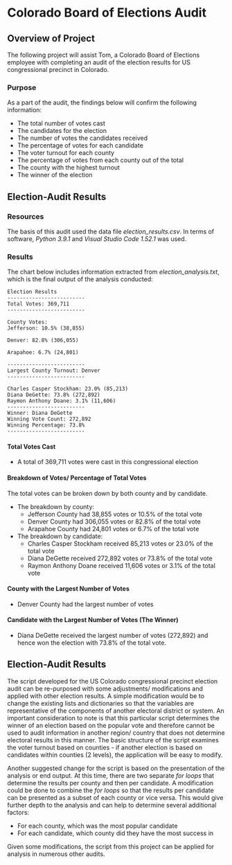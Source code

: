 # Colorado Board of Elections Audit

## Overview of Project
The following project will assist Tom, a Colorado Board of Elections employee with completing an audit of the election results for US congressional precinct in Colorado. 

### Purpose
As a part of the audit, the findings below will confirm the following information:
* The total number of votes cast
* The candidates for the election
* The number of votes the candidates received
* The percentage of votes for each candidate
* The voter turnout for each county
* The percentage of votes from each county out of the total
* The county with the highest turnout
* The winner of the election

## Election-Audit Results
### Resources
The basis of this audit used the data file *election_results.csv*. In terms of software, *Python 3.9.1* and *Visual Studio Code 1.52.1* was used.

### Results
The chart below includes information extracted from *election_analysis.txt*, which is the final output of the analysis conducted:
    
    Election Results
    -------------------------
    Total Votes: 369,711
    -------------------------

    County Votes:
    Jefferson: 10.5% (38,855)

    Denver: 82.8% (306,055)

    Arapahoe: 6.7% (24,801)

    -------------------------
    Largest County Turnout: Denver
    -------------------------

    Charles Casper Stockham: 23.0% (85,213)
    Diana DeGette: 73.8% (272,892)
    Raymon Anthony Doane: 3.1% (11,606)
    -------------------------
    Winner: Diana DeGette
    Winning Vote Count: 272,892
    Winning Percentage: 73.8%
    -------------------------

#### Total Votes Cast
* A total of 369,711 votes were cast in this congressional election

#### Breakdown of Votes/ Percentage of Total Votes
The total votes can be broken down by both county and by candidate.
* The breakdown by county:
  * Jefferson County had 38,855 votes or 10.5% of the total vote
  * Denver County had 306,055 votes or 82.8% of the total vote
  * Arapahoe County had 24,801 votes or 6.7% of the total vote
* The breakdown by candidate:
  * Charles Casper Stockham received 85,213 votes or 23.0% of the total vote
  * Diana DeGette received 272,892 votes or 73.8% of the total vote
  * Raymon Anthony Doane received 11,606 votes or 3.1% of the total vote

#### County with the Largest Number of Votes
* Denver County had the largest number of votes

#### Candidate with the Largest Number of Votes (The Winner)
* Diana DeGette received the largest number of votes (272,892) and hence won the election with 73.8% of the total vote.

## Election-Audit Results
The script developed for the US Colorado congressional precinct election audit can be re-purposed with some adjustments/ modifications and applied with other election results. A simple modification would be to change the existing lists and dictionaries so that the variables are representative of the components of another electoral district or system. An important consideration to note is that this particular script determines the winner of an election based on the popular vote and therefore cannot be used to audit information in another region/ country that does not determine electoral results in this manner. The basic structure of the script examines the voter turnout based on counties - if another election is based on candidates within counties (2 levels), the application will be easy to modify.

Another suggested change for the script is based on the presentation of the analysis or end output. At this time, there are two separate *for loops* that determine the results per county and then per candidate. A modification could be done to combine the *for loops* so that the results per candidate can be presented as a subset of each county or vice versa. This would give further depth to the analysis and can help to determine several additional factors:
* For each county, which was the most popular candidate
* For each candidate, which county did they have the most success in

Given some modifications, the script from this project can be applied for analysis in numerous other audits.
